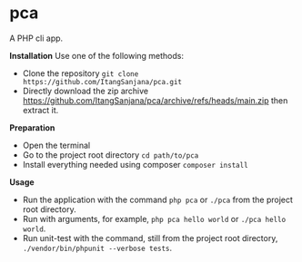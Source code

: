 # pca
A PHP cli app.

**Installation**
Use one of the following methods:
- Clone the repository
`git clone https://github.com/ItangSanjana/pca.git`
- Directly download the zip archive https://github.com/ItangSanjana/pca/archive/refs/heads/main.zip then extract it.

**Preparation**
- Open the terminal
- Go to the project root directory
`cd path/to/pca`
- Install everything needed using composer
`composer install`

**Usage**
- Run the application with the command `php pca` or `./pca` from the project root directory.
- Run with arguments, for example, `php pca hello world` or `./pca hello world`.
- Run unit-test with the command, still from the project root directory, `./vendor/bin/phpunit --verbose tests`.
